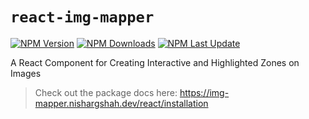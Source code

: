 # `react-img-mapper`

[![NPM Version](https://img.shields.io/npm/v/react-img-mapper?style=flat&labelColor=ffffff&color=00acc1)](https://www.npmjs.com/package/react-img-mapper)
[![NPM Downloads](https://img.shields.io/npm/dw/react-img-mapper?style=flat&labelColor=ffffff&color=00acc1)](https://www.npmjs.com/package/react-img-mapper)
[![NPM Last Update](https://img.shields.io/npm/last-update/react-img-mapper?style=flat&labelColor=ffffff&color=00acc1)](https://www.npmjs.com/package/react-img-mapper)

A React Component for Creating Interactive and Highlighted Zones on Images

> Check out the package docs here: https://img-mapper.nishargshah.dev/react/installation
